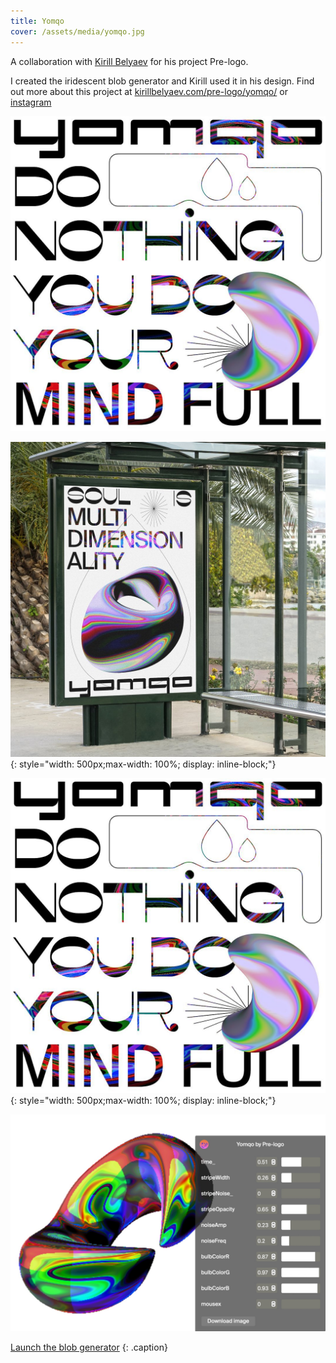 ```yaml
---
title: Yomqo
cover: /assets/media/yomqo.jpg
---
```


A collaboration with [Kirill Belyaev](https://kirillbelyaev.com) for his project Pre-logo.

I created the iridescent blob generator and Kirill used it in his design. Find out more about this project at [kirillbelyaev.com/pre-logo/yomqo/](https://kirillbelyaev.com/pre-logo/yomqo/) or [instagram](https://www.instagram.com/p/CFzvEzuBI-o/)

![Yomqo](/assets/media/yomqo3.jpg)

![](/assets/media/yomqo.jpg)
{: style="width: 500px;max-width: 100%; display: inline-block;"}

![](/assets/media/yomqo3.jpg)
{: style="width: 500px;max-width: 100%; display: inline-block;"}

![](/assets/media/yomqo-gen.jpg)

[Launch the blob generator](https://regl-svelte.dianov.org/#Yomqo)
{: .caption}

